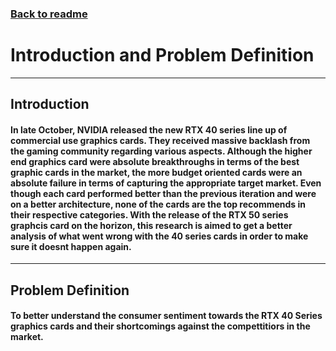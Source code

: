 ### [Back to readme](../README.md)

# Introduction and Problem Definition

---

## Introduction

#### In late October, NVIDIA released the new RTX 40 series line up of commercial use graphics cards. They received massive backlash from the gaming community regarding various aspects. Although the higher end graphics card were absolute breakthroughs in terms of the best graphic cards in the market, the more budget oriented cards were an absolute failure in terms of capturing the appropriate target market. Even though each card performed better than the previous iteration and were on a better architecture, none of the cards are the top recommends in their respective categories. With the release of the RTX 50 series graphcis card on the horizon, this research is aimed to get a better analysis of what went wrong with the 40 series cards in order to make sure it doesnt happen again.

--- 

## Problem Definition

#### To better understand the consumer sentiment towards the RTX 40 Series graphics cards and their shortcomings against the compettitiors in the market.

